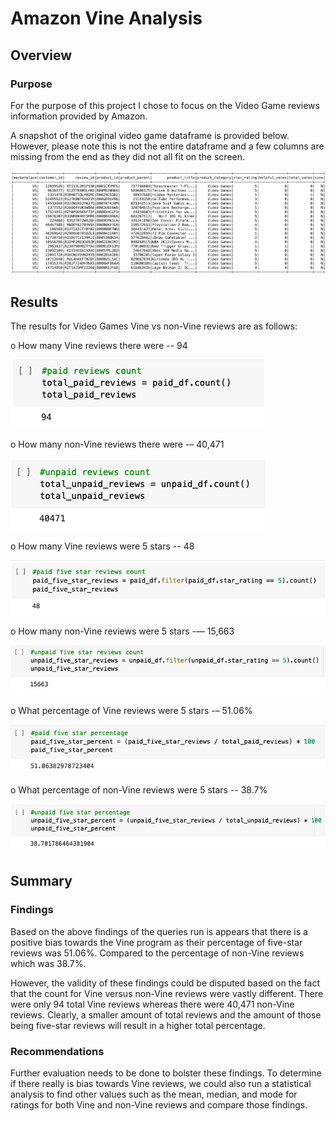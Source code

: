 # Amazon Vine Analysis
## Overview
### Purpose

For the purpose of this project I chose to focus on the Video Game reviews information provided by Amazon.

A snapshot of the original video game dataframe is provided below. However, please note this is not the entire dataframe and a few columns are missing from the end as they did not all fit on the screen.

![df.png](https://github.com/CristinaCod/Amazon_Vine_Analysis/blob/main/Resources/Screen%20Shot%202022-04-01%20at%202.52.18%20PM.png)

## Results
The results for Video Games Vine vs non-Vine reviews are as follows:

o	How many Vine reviews there were -- 94

![paid.png](https://github.com/CristinaCod/Amazon_Vine_Analysis/blob/main/Resources/Screen%20Shot%202022-04-01%20at%202.27.45%20PM.png)

o	How many non-Vine reviews there were -– 40,471

![unpaid.png](https://github.com/CristinaCod/Amazon_Vine_Analysis/blob/main/Resources/Screen%20Shot%202022-04-01%20at%202.28.53%20PM.png)

o	How many Vine reviews were 5 stars -- 48

![paid_count.png](https://github.com/CristinaCod/Amazon_Vine_Analysis/blob/main/Resources/Screen%20Shot%202022-04-01%20at%202.28.15%20PM.png)

o	How many non-Vine reviews were 5 stars -— 15,663

![unpaid_count.png](https://github.com/CristinaCod/Amazon_Vine_Analysis/blob/main/Resources/Screen%20Shot%202022-04-01%20at%202.29.11%20PM.png)

o	What percentage of Vine reviews were 5 stars -– 51.06%

![paid_five.png](https://github.com/CristinaCod/Amazon_Vine_Analysis/blob/main/Resources/Screen%20Shot%202022-04-01%20at%202.28.33%20PM.png)

o	What percentage of non-Vine reviews were 5 stars -- 38.7%

![unpaid_five.png](https://github.com/CristinaCod/Amazon_Vine_Analysis/blob/main/Resources/Screen%20Shot%202022-04-01%20at%202.29.29%20PM.png)

## Summary
### Findings
Based on the above findings of the queries run is appears that there is a positive bias towards the Vine program as their percentage of five-star reviews was 51.06%. Compared to the percentage of non-Vine reviews which was 38.7%. 

However, the validity of these findings could be disputed based on the fact that the count for Vine versus non-Vine reviews were vastly different. There were only 94 total Vine reviews whereas there were 40,471 non-Vine reviews. Clearly, a smaller amount of total reviews and the amount of those being five-star reviews will result in a higher total percentage.
### Recommendations 
Further evaluation needs to be done to bolster these findings. To determine if there really is bias towards Vine reviews, we could also run a statistical analysis to find other values such as the mean, median, and mode for ratings for both Vine and non-Vine reviews and compare those findings.
